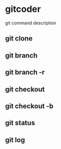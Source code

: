 # gitcoder
git command description
## git clone
## git branch
## git branch -r
## git checkout
## git checkout -b
## git status
## git log

